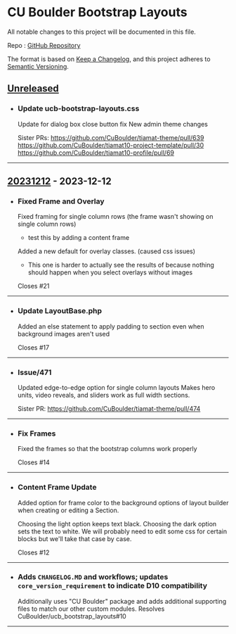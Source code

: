 # CU Boulder Bootstrap Layouts

All notable changes to this project will be documented in this file.

Repo : [GitHub Repository](https://github.com/CuBoulder/ucb_bootstrap_layouts)

The format is based on [Keep a Changelog](https://keepachangelog.com/en/1.0.0/),
and this project adheres to [Semantic Versioning](https://semver.org/spec/v2.0.0.html).

## [Unreleased]

- ### Update ucb-bootstrap-layouts.css
  Update for dialog box close button fix
  New admin theme changes
  
  Sister PRs:
  https://github.com/CuBoulder/tiamat-theme/pull/639
  https://github.com/CuBoulder/tiamat10-project-template/pull/30
  https://github.com/CuBoulder/tiamat10-profile/pull/69
---

## [20231212] - 2023-12-12

-   ### Fixed Frame and Overlay

    Fixed framing for single column rows (the frame wasn't showing on single column rows) 

    -   test this by adding a content frame

    Added a new default for overlay classes. (caused css issues)

    -   This one is harder to actually see the results of because nothing should happen when you select overlays without images

    Closes #21 

* * *

-   ### Update LayoutBase.php

    Added an else statement to apply padding to section even when background images aren't used

    Closes #17 

* * *

-   ### Issue/471

    Updated edge-to-edge option for single column layouts
    Makes hero units, video reveals, and sliders work as full width sections.

    Sister PR: <https://github.com/CuBoulder/tiamat-theme/pull/474>

* * *

-   ### Fix Frames

    Fixed the frames so that the bootstrap columns work properly

    Closes #14 

* * *

-   ### Content Frame Update

    Added option for frame color to the background options of layout builder when creating or editing a Section.

    Choosing the light option keeps text black.
    Choosing the dark option sets the text to white.
    We will probably need to edit some css for certain blocks but we'll take that case by case.

    Closes #12 

* * *

-   ### Adds `CHANGELOG.MD` and workflows; updates `core_version_requirement` to indicate D10 compatibility
    Additionally uses "CU Boulder" package and adds additional supporting files to match our other custom modules. Resolves CuBoulder/ucb_bootstrap_layouts#10

* * *

[Unreleased]: https://github.com/CuBoulder/ucb_bootstrap_layouts/compare/20231212...HEAD

[20231212]: https://github.com/CuBoulder/ucb_bootstrap_layouts/compare/93dacf324729313b5be20a77290a153a2cfad841...20231212
